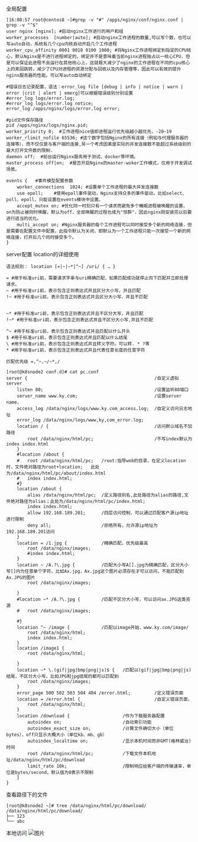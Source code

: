 全局配置

	[16:08:57 root@centos8 ~]#grep -v "#" /apps/nginx/conf/nginx.conf | grep -v "^$"
	user nginx [nginx]; #启动nginx工作进行的用户和组
	worker_processes  [number|auto]; #启动nginx工作进程的数量,可以写个数，也可以写auto自动，系统有几个cpu内核自动开启几个工作进程
	worker_cpu_affinity 0001 0010 0100 1000; #将Nginx⼯作进程绑定到指定的CPU核⼼，默认Nginx是不进⾏进程绑定的，绑定并不是意味着当前nginx进程独占以⼀核⼼CPU，但是可以保证此进程不会运⾏在其他核⼼上，这就极⼤减少了nginx的⼯作进程在不同的cpu核⼼上的来回跳转，减少了CPU对进程的资源分配与回收以及内存管理等，因此可以有效的提升nginx服务器的性能。可以写auto自动绑定

	#错误⽇志记录配置，语法：error_log file [debug | info | notice | warn | error |crit | alert | emerg]可以根据错误级别分别设置
	#error_log logs/error.log;
	#error_log logs/error.log notice;
	error_log /apps/nginx/logs/error.log error;

	#pid⽂件保存路径
	pid /apps/nginx/logs/nginx.pid;
	worker_priority 0;  #⼯作进程nice值即进程运行优先级越小越优先，-20~19
	worker_rlimit_nofile 65536; #这个数字包括Nginx的所有连接（例如与代理服务器的连接等），⽽不仅仅是与客户端的连接,另⼀个考虑因素是实际的并发连接数不能超过系统级别的最⼤打开⽂件数的限制.
	daemon off;  #前台运⾏Nginx服务⽤于测试、docker等环境。
	master_process off|on;  #是否开启Nginx的master-woker⼯作模式，仅⽤于开发调试场景。

	events {   #事件模型配置参数
		worker_connections  1024; #设置单个⼯作进程的最⼤并发连接数
		use epoll;    #使⽤epoll事件驱动，Nginx⽀持众多的事件驱动，⽐如select、poll、epoll，只能设置在events模块中设置。
		accept_mutex on; #优化同⼀时刻只有⼀个请求⽽避免多个睡眠进程被唤醒的设置，on为防⽌被同时唤醒，默认为off，全部唤醒的过程也成为"惊群"，因此nginx刚安装完以后要进⾏适当的优化。
		multi_accept on; #Nginx服务器的每个⼯作进程可以同时接受多个新的⽹络连接，但是需要在配置⽂件中配置，此指令默认为关闭，即默认为⼀个⼯作进程只能⼀次接受⼀个新的⽹络连接，打开后⼏个同时接受多个。
	}




server配置
location的详细使用

	语法规则： location [=|~|~*|^~] /uri/ { … }

	= #⽤于标准uri前，需要请求字串与uri精确匹配，如果匹配成功就停⽌向下匹配并⽴即处理请求。
	~ #⽤于标准uri前，表示包含正则表达式并且区分⼤⼩写，并且匹配
	!~ #⽤于标准uri前，表示包含正则表达式并且区分⼤⼩写，并且不匹配


	~* #⽤于标准uri前，表示包含正则表达式并且不区分⼤写，并且匹配
	!~* #⽤于标准uri前，表示包含正则表达式并且不区分⼤⼩写,并且不匹配

	^~ #⽤于标准uri前，表示包含正则表达式并且匹配以什么开头
	$ #⽤于标准uri前，表示包含正则表达式并且匹配以什么结尾
	\ #⽤于标准uri前，表示包含正则表达式并且转义字符。可以转. * ?等
	* #⽤于标准uri前，表示包含正则表达式并且代表任意⻓度的任意字符

	匹配优先级 =,^~,~/~*,/
	
	[root@k8snode2 conf.d]# cat pc.conf 
	server {												/自定义虚拟server			
		listen 80;                                          /设置监听80端口
		server_name www.ky.com;								/设置server name，
		access_log /data/nginx/logs/www.ky.com_access.log;	/自定义访问日志地址
		error_log /data/nginx/logs/www,ky,com_error.log;
		location / {										/访问默认域名不加路径
			root /data/nginx/html/pc;						/不写index默认为index index.html
		}
		#location /about {									
		#	root /data/nginx/html/pc;	/root:指导web的目录，在定义location时，文件绝对路径为root+location;	此处为/data/nginx/html/pc/about/index.html
		#	index index.html;
		#}
		location /about {				
			alias /data/nginx/html/pc;	/定义路径别名,此处路径为alias的路径,文件绝对路径为alias；此处为/data/nginx/html/pc/index.html;		
			index index.html;			
			allow 192.168.189.201;		/四层访问控制，可以通过匹配客户源ip地址进行限制
			deny all;					/拒绝所有，允许源ip地址为192.168.189.201访问
		}
		location = /1.jpg {				/精确匹配，优先级最高
			root /data/nginx/images;
			#index index.html;
		}
		location ~ /A.?\.jpg {			/匹配大小写A[].jpg为精确匹配，区分大小写[]内为任意单个字符，比如Ax.jpg，Ax.jpg这个图片必须存在才可以访问，不能匹配到Ax.JPG的图片
			root /data/nginx/images;
		
		}
		#location ~* /A.?\.jpg {		/匹配不区分大小写，可以访问ax.JPG这类资源
		#	root /data/nginx/images;
		
		#}	
		location ^~ /image {			/匹配以image开始，www.ky.com/image/
			root /data/nginx/html;
			index index.html;
		}
		location /image1 {
			root /data/nginx/html;
			
		}	
		location ~* \.(gif|jpg|bmp|png|js)$ {	/匹配以(gif|jpg|bmp|png|js)结尾，不区分大小写，比如JPG和jpg结尾的都可以匹配到
			root /data/nginx/images;
		}
		error_page 500 502 503 504 404 /error.html;			/定义错误页面
		location = /error.html {							/自定义错误页面，
			root /data/nginx/html;
		}
		location /download {					/作为下载服务器配置
			autoindex on;						/自动索引功能
			autoindex_exact_size on;			/计算⽂件确切⼤⼩（单位bytes），off只显示⼤概⼤⼩（单位kb、mb、gb）
			autoindex_localtime on;				/显示本机时间⽽⾮GMT(格林威治)时间
			root /data/nginx/html/pc;			/下载文件本机地址/data/nginx/html/pc/download
			limit_rate 10k;						/限制响应给客户端的传输速率，单位是bytes/second，默认值为0表示不限制
		}
	}
查看路径下的文件

	[root@k8snode2 ~]# tree /data/nginx/html/pc/download/
	/data/nginx/html/pc/download/
	├── 123
	└── abc
本地访问
![图片](https://user-images.githubusercontent.com/62938705/195536340-c3b61e81-ada6-4ec5-b7c2-417547b899cb.png)
